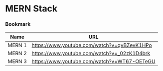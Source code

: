 # MERN Stack

### Bookmark

Name | URL
--- | ---
MERN 1 | https://www.youtube.com/watch?v=qvBZevK1HPo
MERN 2 | https://www.youtube.com/watch?v=_02zK1D4brk
MERN 3 | https://www.youtube.com/watch?v=WT67-OETeGU
